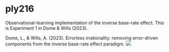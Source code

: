 # ply216

Observational-learning implementation of the inverse base-rate effect.
This is Experiment 1 in Dome & Wills (2023).



Dome, L., & Wills, A. (2023). Errorless irrationality: removing error-driven components from the inverse base-rate effect paradigm. [![](https://img.shields.io/badge/doi-10.31234%2Fosf.io%2F936bj-blue)](https://doi.org/10.31234/osf.io/936bj)

